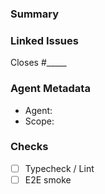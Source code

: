 ### Summary

### Linked Issues
Closes #_____

### Agent Metadata
- Agent: <!-- claude | gemini | codex | opencode -->
- Scope: <!-- canvas | tauri | state | docs -->

### Checks
- [ ] Typecheck / Lint
- [ ] E2E smoke
